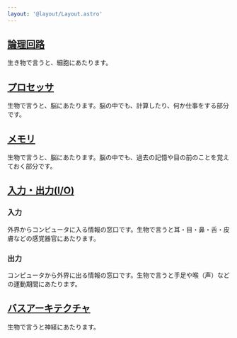 ```yaml
---
layout: '@layout/Layout.astro'
---
```

## [論理回路](/b/cs/h/lc)
生き物で言うと、細胞にあたります。

## [プロセッサ](/b/cs/h/pc)
生物で言うと、脳にあたります。脳の中でも、計算したり、何か仕事をする部分です。

## [メモリ](/b/cs/h/mr)
生物で言うと、脳にあたります。脳の中でも、過去の記憶や目の前のことを覚えておく部分です。

## [入力・出力(I/O)](/b/cs/h/io)
### 入力
外界からコンピュータに入る情報の窓口です。生物で言うと耳・目・鼻・舌・皮膚などの感覚器官にあたります。
### 出力
コンピュータから外界に出る情報の窓口です。生物で言うと手足や喉（声）などの運動期間にあたります。

## [バスアーキテクチャ](/b/cs/h/bs)
生物で言うと神経にあたります。